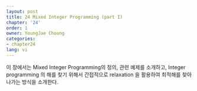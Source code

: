 ```yaml
---
layout: post
title: 24 Mixed Integer Programming (part I)
chapter: '24'
order: 1
owner: YoungJae Choung
categories:
- chapter24
lang: vi
---
```


이 장에서는 Mixed Integer Programming의 정의, 관련 예제를 소개하고, Integer programming 의 해를 찾기 위해서 간접적으로 relaxation 을 활용하여 최적해를 찾아나가는 방식을 소개한다.
